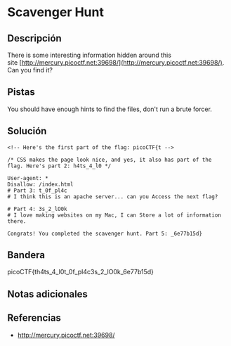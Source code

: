 # Scavenger Hunt

## Descripción

There is some interesting information hidden around this site [http://mercury.picoctf.net:39698/](http://mercury.picoctf.net:39698/). Can you find it?

## Pistas

You should have enough hints to find the files, don't run a brute forcer.

## Solución

```
<!-- Here's the first part of the flag: picoCTF{t -->

/* CSS makes the page look nice, and yes, it also has part of the flag. Here's part 2: h4ts_4_l0 */

User-agent: *
Disallow: /index.html
# Part 3: t_0f_pl4c
# I think this is an apache server... can you Access the next flag?

# Part 4: 3s_2_lO0k
# I love making websites on my Mac, I can Store a lot of information there.

Congrats! You completed the scavenger hunt. Part 5: _6e77b15d}
```

## Bandera

picoCTF{th4ts_4_l0t_0f_pl4c3s_2_lO0k_6e77b15d}

## Notas adicionales



## Referencias
- http://mercury.picoctf.net:39698/